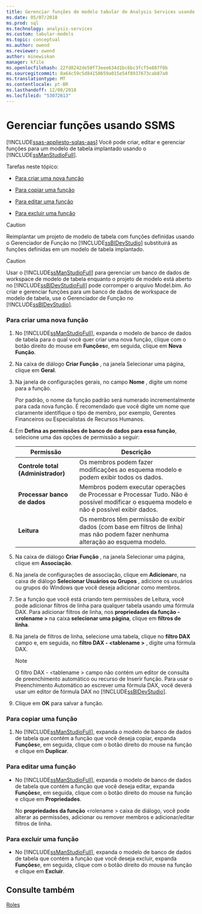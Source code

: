 ```yaml
---
title: Gerenciar funções de modelo tabular do Analysis Services usando o SSMS | Microsoft Docs
ms.date: 05/07/2018
ms.prod: sql
ms.technology: analysis-services
ms.custom: tabular-models
ms.topic: conceptual
ms.author: owend
ms.reviewer: owend
author: minewiskan
manager: kfile
ms.openlocfilehash: 22fd8242de50f73eee634d1bc6bc3fcf5e887f0b
ms.sourcegitcommit: 8a64c59c5d84150659a015e54f8937673cab87a0
ms.translationtype: MT
ms.contentlocale: pt-BR
ms.lasthandoff: 12/08/2018
ms.locfileid: "53072613"
---
```

# <a name="manage-roles-by-using-ssms"></a>Gerenciar funções usando SSMS 
[!INCLUDE[ssas-appliesto-sqlas-aas](../../includes/ssas-appliesto-sqlas-aas.md)]
  Você pode criar, editar e gerenciar funções para um modelo de tabela implantado usando o [!INCLUDE[ssManStudioFull](../../includes/ssmanstudiofull-md.md)].  
  
 Tarefas neste tópico:  
  
-   [Para criar uma nova função](#bkmk_new_role)  
  
-   [Para copiar uma função](#bkmk_copy_role)  
  
-   [Para editar uma função](#bkmk_edit_role)  
  
-   [Para excluir uma função](#bkmk_deletet_role)  
  
> [!CAUTION]  
>  Reimplantar um projeto de modelo de tabela com funções definidas usando o Gerenciador de Função no [!INCLUDE[ssBIDevStudio](../../includes/ssbidevstudio-md.md)] substituirá as funções definidas em um modelo de tabela implantado.  
  
> [!CAUTION]  
>  Usar o [!INCLUDE[ssManStudioFull](../../includes/ssmanstudiofull-md.md)] para gerenciar um banco de dados de workspace de modelo de tabela enquanto o projeto de modelo está aberto no [!INCLUDE[ssBIDevStudioFull](../../includes/ssbidevstudiofull-md.md)] pode corromper o arquivo Model.bim. Ao criar e gerenciar funções para um banco de dados de workspace de modelo de tabela, use o Gerenciador de Função no [!INCLUDE[ssBIDevStudio](../../includes/ssbidevstudio-md.md)].  
  
###  <a name="bkmk_new_role"></a> Para criar uma nova função  
  
1.  No [!INCLUDE[ssManStudioFull](../../includes/ssmanstudiofull-md.md)], expanda o modelo de banco de dados de tabela para o qual você quer criar uma nova função, clique com o botão direito do mouse em **Funções**e, em seguida, clique em **Nova Função**.  
  
2.  Na caixa de diálogo **Criar Função** , na janela Selecionar uma página, clique em **Geral**.  
  
3.  Na janela de configurações gerais, no campo **Nome** , digite um nome para a função.  
  
     Por padrão, o nome da função padrão será numerado incrementalmente para cada nova função. É recomendado que você digite um nome que claramente identifique o tipo de membro, por exemplo, Gerentes Financeiros ou Especialistas de Recursos Humanos.  
  
4.  Em **Defina as permissões de banco de dados para essa função**, selecione uma das opções de permissão a seguir:  
  
    |Permissão|Descrição|  
    |----------------|-----------------|  
    |**Controle total (Administrador)**|Os membros podem fazer modificações ao esquema modelo e podem exibir todos os dados.|  
    |**Processar banco de dados**|Membros podem executar operações de Processar e Processar Tudo. Não é possível modificar o esquema modelo e não é possível exibir dados.|  
    |**Leitura**|Os membros têm permissão de exibir dados (com base em filtros de linha) mas não podem fazer nenhuma alteração ao esquema modelo.|  
  
5.  Na caixa de diálogo **Criar Função** , na janela Selecionar uma página, clique em **Associação**.  
  
6.  Na janela de configurações de associação, clique em **Adicionar**e, na caixa de diálogo **Selecionar Usuários ou Grupos** , adicione os usuários ou grupos do Windows que você deseja adicionar como membros.  
  
7.  Se a função que você está criando tem permissões de Leitura, você pode adicionar filtros de linha para qualquer tabela usando uma fórmula DAX. Para adicionar filtros de linha, nos **propriedades da função - \<rolename >** na caixa **selecionar uma página**, clique em **filtros de linha**.  
  
8.  Na janela de filtros de linha, selecione uma tabela, clique no **filtro DAX** campo e, em seguida, no **filtro DAX - \<tablename >** , digite uma fórmula DAX.  
  
    > [!NOTE]  
    >  O filtro DAX - \<tablename > campo não contém um editor de consulta de preenchimento automático ou recurso de Inserir função. Para usar o Preenchimento Automático ao escrever uma fórmula DAX, você deverá usar um editor de fórmula DAX no [!INCLUDE[ssBIDevStudio](../../includes/ssbidevstudio-md.md)].  
  
9. Clique em **OK** para salvar a função.  
  
###  <a name="bkmk_copy_role"></a> Para copiar uma função  
  
1.  No [!INCLUDE[ssManStudioFull](../../includes/ssmanstudiofull-md.md)], expanda o modelo de banco de dados de tabela que contém a função que você deseja copiar, expanda **Funções**e, em seguida, clique com o botão direito do mouse na função e clique em **Duplicar**.  
  
###  <a name="bkmk_edit_role"></a> Para editar uma função  
  
-   No [!INCLUDE[ssManStudioFull](../../includes/ssmanstudiofull-md.md)], expanda o modelo de banco de dados de tabela que contém a função que você deseja editar, expanda **Funções**e, em seguida, clique com o botão direito do mouse na função e clique em **Propriedades**.  
  
     No **propriedades da função** \<rolename > caixa de diálogo, você pode alterar as permissões, adicionar ou remover membros e adicionar/editar filtros de linha.  
  
###  <a name="bkmk_deletet_role"></a> Para excluir uma função  
  
-   No [!INCLUDE[ssManStudioFull](../../includes/ssmanstudiofull-md.md)], expanda o modelo de banco de dados de tabela que contém a função que você deseja excluir, expanda **Funções**e, em seguida, clique com o botão direito do mouse na função e clique em **Excluir**.  
  
## <a name="see-also"></a>Consulte também  
 [Roles](../../analysis-services/tabular-models/roles-ssas-tabular.md)  
  
  
